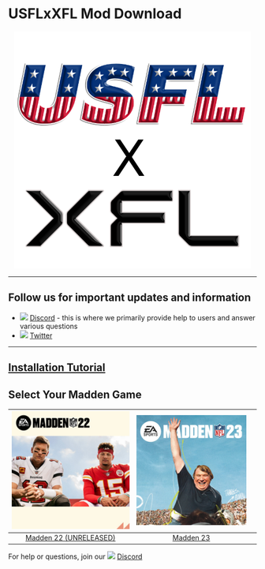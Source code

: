 # USFLxXFL Mod Download

<p align="center">
  <img width="480" src="https://github.com/cornerrouteking/USFLxXFL/blob/master/tools/USFL_Logo-svg%20(1).png">
</p>

---------
## Follow us for important updates and information
- <img width="20" src="https://logo-logos.com/wp-content/uploads/2018/03/Discord_icon.png"> [Discord](https://discord.gg/89ZtB6qFdw) - this is where we primarily provide help to users and answer various questions
- <img width="20" src="https://1000logos.net/wp-content/uploads/2017/06/Twitter-Logo.png"> [Twitter](https://twitter.com/USFLxXFL23)
---------
## [Installation Tutorial](https://youtu.be/WvX9gv5JpPs) 
## Select Your Madden Game
| <a href="https://discord.com/channels/958358518891683841/958359796178894868"><img width="300" src="https://github.com/cornerrouteking/USFLxXFL/blob/master/tools/madden-22-qbs-1623952148822.jpg"></a>  | <a href="https://www.mediafire.com/file/ssjtuxy4xe3oet4/USFLxXFLV1.rar/file"><img width="300" src="https://github.com/cornerrouteking/USFLxXFL/blob/master/tools/madden-23-cover.jpg"> | <a href="">
|:---:|:---:|:---:|
| [Madden 22 (UNRELEASED)](https://discord.com/channels/958358518891683841/958359796178894868) | [Madden 23](https://www.mediafire.com/file/ssjtuxy4xe3oet4/USFLxXFLV1.rar/file)


For help or questions, join our <img width="20" src="https://logo-logos.com/wp-content/uploads/2018/03/Discord_icon.png"> [Discord](https://discord.gg/89ZtB6qFdw)
